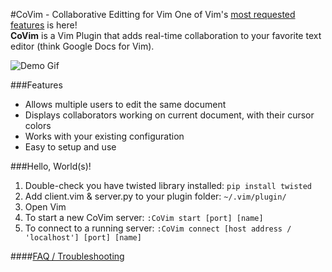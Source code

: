 #CoVim - Collaborative Editting for Vim
One of Vim's [most requested features](http://www.vim.org/sponsor/vote_results.php) is here!  
__CoVim__ is a Vim Plugin that adds real-time collaboration to your favorite text editor (think Google Docs for Vim).

![Demo Gif](http://i.imgur.com/6iSettg.gif "Demo Gif")

###Features
- Allows multiple users to edit the same document
- Displays collaborators working on current document, with their cursor colors 
- Works with your existing configuration
- Easy to setup and use

###Hello, World(s)!
1. Double-check you have twisted library installed: `pip install twisted`
2. Add client.vim & server.py to your plugin folder: `~/.vim/plugin/`
3. Open Vim
4. To start a new CoVim server: `:CoVim start [port] [name]`
5. To connect to a running server: `:CoVim connect [host address / 'localhost'] [port] [name]`

####[FAQ / Troubleshooting](https://github.com/FredKSchott/CoVim/wiki/FAQ---Troubleshooting)
